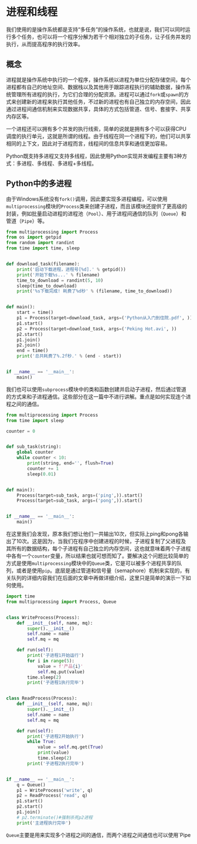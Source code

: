 # 进程和线程

我们使用的是操作系统都是支持“多任务”的操作系统，也就是说，我们可以同时运行多个任务，也可以将一个程序分解为若干个相对独立的子任务，让子任务并发的执行，从而提高程序的执行效率。

## 概念

进程就是操作系统中执行的一个程序，操作系统以进程为单位分配存储空间，每个进程都有自己的地址空间、数据栈以及其他用于跟踪进程执行的辅助数据，操作系统管理所有进程的执行，为它们合理的分配资源。进程可以通过`fork`或`spawn`的方式来创建新的进程来执行其他任务，不过新的进程也有自己独立的内存空间，因此通过进程间通信机制来实现数据共享，具体的方式包括管道、信号、套接字、共享内存区等。

一个进程还可以拥有多个并发的执行线索，简单的说就是拥有多个可以获得CPU调度的执行单元，这就是所谓的线程。由于线程在同一个进程下的，他们可以共享相同的上下文，因此对于进程而言，线程间的信息共享和通信更加容易。

Python既支持多进程又支持多线程，因此使用Python实现并发编程主要有3种方式：多进程、多线程、多进程+多线程。

## Python中的多进程

由于Windows系统没有`fork()`调用，因此要实现多进程编程，可以使用`multiprocessing`模块的`Process`类来创建子进程，而且该模块还提供了更高级的封装，例如批量启动进程的进程池（`Pool`）、用于进程间通信的队列（`Queue`）和管道（`Pipe`）等。

```python
from multiprocessing import Process
from os import getpid
from random import randint
from time import time, sleep


def download_task(filename):
    print('启动下载进程，进程号[%d].' % getpid())
    print('开始下载%s...' % filename)
    time_to_download = randint(5, 10)
    sleep(time_to_download)
    print('%s下载完成! 耗费了%d秒' % (filename, time_to_download))


def main():
    start = time()
    p1 = Process(target=download_task, args=('Python从入门到住院.pdf', ))
    p1.start()
    p2 = Process(target=download_task, args=('Peking Hot.avi', ))
    p2.start()
    p1.join()
    p2.join()
    end = time()
    print('总共耗费了%.2f秒.' % (end - start))


if __name__ == '__main__':
    main()
```

我们也可以使用`subprocess`模块中的类和函数创建并启动子进程，然后通过管道的方式来和子进程通信。这些部分在这一篇中不进行讲解。重点是如何实现连个进程之间的通信。

```python
from multiprocessing import Process
from time import sleep

counter = 0


def sub_task(string):
    global counter
    while counter < 10:
        print(string, end='', flush=True)
        counter += 1
        sleep(0.01)


def main():
    Process(target=sub_task, args=('ping',)).start()
    Process(target=sub_task, args=('pong',)).start()


if __name__ == '__main__':
    main()

```

在这里我们会发现，原本我们想让他们一共输出10次，但实际上ping和pong各输出了10次。这是因为，当我们在程序中创建进程的时候，子进程复制了父进程及其所有的数据结构，每个子进程有自己独立的内存空间，这也就意味着两个子进程中各有一个`counter`变量，所以结果也就可想而知了。要解决这个问题比较简单的方式是使用`multiprocessing`模块中的`Queue`类，它是可以被多个进程共享的队列，或者是使用`pip`。底层是通过管道和信号量（semaphore）机制来实现的，有关队列的详细内容我们在后面的文章中再做详细介绍，这里只是简单的演示一下如何使用。

```python
import time
from multiprocessing import Process, Queue


class WriteProcess(Process):
    def __init__(self, name, mq):
        super().__init__()
        self.name = name
        self.mq = mq

    def run(self):
        print('子进程1开始运行')
        for i in range(5):
            value = f'产品{i}'
            self.mq.put(value)
        time.sleep(2)
        print('子进程1执行完毕')


class ReadProcess(Process):
    def __init__(self, name, mq):
        super().__init__()
        self.name = name
        self.mq = mq

    def run(self):
        print('子进程2开始执行')
        while True:
            value = self.mq.get(True)
            print(value)
            time.sleep(2)
        print('子进程2执行完毕')


if __name__ == '__main__':
    q = Queue()
    p1 = WriteProcess('write', q)
    p2 = ReadProcess('read', q)
    p1.start()
    p2.start()
    p1.join()
    # p2.terminate()#强制杀死p2进程
    print('主进程执行完毕')


```

`Queue`主要是用来实现多个进程之间的通信，而两个进程之间通信也可以使用`Pipe